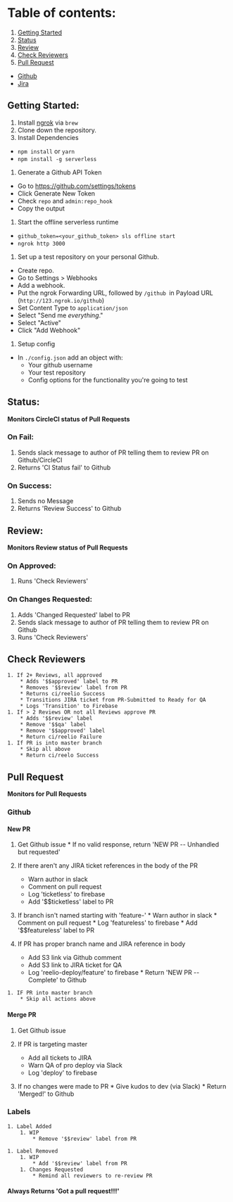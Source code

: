 # Table of contents:
1. [Getting Started](#getting-started)
1. [Status](#status)
1. [Review](#review)
1. [Check Reviewers](#check-reviewers)
1. [Pull Request](#pull-request)
  * [Github](#Github)
  * [Jira](#jira)

## Getting Started:
1. Install [ngrok](https://ngrok.com/) via `brew`
1. Clone down the repository.
1. Install Dependencies
  - `npm install` or `yarn`
  - `npm install -g serverless`
1. Generate a Github API Token
  - Go to https://github.com/settings/tokens
  - Click Generate New Token
  - Check `repo` and `admin:repo_hook`
  - Copy the output
1. Start the offline serverless runtime
  - `github_token=<your_github_token> sls offline start`
  - `ngrok http 3000`
1. Set up a test repository on your personal Github.
  - Create repo.
  - Go to Settings > Webhooks
  - Add a webhook.
  - Put the ngrok Forwarding URL, followed by `/github `in Payload URL (`http://123.ngrok.io/github`)
  - Set Content Type to `application/json`
  - Select "Send me *everything*."
  - Select "Active"
  - Click "Add Webhook"
1. Setup config
  - In `./config.json` add an object with:
    - Your github username
    - Your test repository
    - Config options for the functionality you're going to test

## Status:
  **Monitors CircleCI status of Pull Requests**

### On Fail:
  1. Sends slack message to author of PR telling them to review PR on Github/CircleCI
  1. Returns 'CI Status fail' to Github

### On Success:
  1. Sends no Message
  1. Returns 'Review Success' to Github


## Review:
  **Monitors Review status of Pull Requests**

### On Approved:
  1. Runs 'Check Reviewers'

### On Changes Requested:
  1. Adds 'Changed Requested' label to PR
  1. Sends slack message to author of PR telling them to review PR on Github
  1. Runs 'Check Reviewers'

## Check Reviewers
	1. If 2+ Reviews, all approved
		* Adds '$$approved' label to PR
		* Removes '$$review' label from PR
		* Returns ci/reelio Success
		* Transitions JIRA ticket from PR-Submitted to Ready for QA
		* Logs 'Transition' to Firebase
	1. If > 2 Reviews OR not all Reviews approve PR
		* Adds '$$review' label
		* Remove '$$qa' label
		* Remove '$$approved' label
		* Return ci/reelio Failure
	1. If PR is into master branch
		* Skip all above
		* Return ci/reelo Success



## Pull Request
 **Monitors for Pull Requests**

### Github

#### New PR
  1. Get Github issue
    * If no valid response, return 'NEW PR -- Unhandled but requested'

  1. If there aren't any JIRA ticket references in the body of the PR
		* Warn author in slack
		* Comment on pull request
		* Log 'ticketless' to firebase
		* Add '$$ticketless' label to PR

  1. If branch isn't named starting with 'feature-'
    * Warn author in slack
    * Comment on pull request
    * Log 'featureless' to firebase
    * Add '$$featureless' label to PR

  1. If PR has proper branch name and JIRA reference in body
		* Add S3 link via Github comment
		* Add S3 link to JIRA ticket for QA
		* Log 'reelio-deploy/feature' to firebase
    * Return 'NEW PR -- Complete' to Github

	1. IF PR into master branch
		* Skip all actions above

#### Merge PR
  1. Get Github issue

  1. If PR is targeting master
		* Add all tickets to JIRA
		* Warn QA of pro deploy via Slack
		* Log 'deploy' to firebase

  1. If no changes were made to PR
    * Give kudos to dev (via Slack)
    * Return 'Merged!' to Github

### Labels

	1. Label Added
		1. WIP
			* Remove '$$review' label from PR

	1. Label Removed
		1. WIP
			* Add '$$review' label from PR
		1. Changes Requested
			* Remind all reviewers to re-review PR


#### Always Returns 'Got a pull request!!!'
